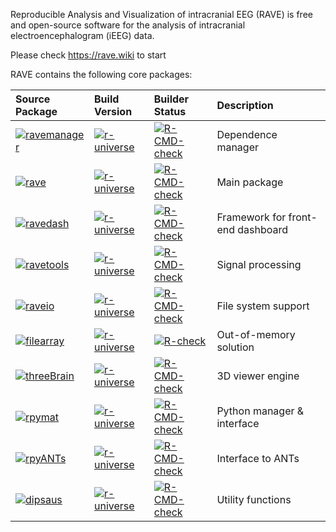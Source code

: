 Reproducible Analysis and Visualization of intracranial EEG (RAVE) is free and open-source software for the analysis of intracranial electroencephalogram (iEEG) data.

Please check https://rave.wiki to start

RAVE contains the following core packages:

|Source Package|Build Version|Builder Status|Description|
|:--|:--|:--|:--|
|[![ravemanager](https://img.shields.io/github/r-package/v/dipterix/ravemanager/master?logo=github&style=flat-square&color=white&label=ravemanager)](https://github.com/dipterix/ravemanager)|[![r-universe](https://rave-ieeg.r-universe.dev/badges/ravemanager?color=blue&style=classic)](https://rave-ieeg.r-universe.dev/ravemanager)|[![R-CMD-check](https://github.com/dipterix/ravemanager/actions/workflows/R-CMD-check.yaml/badge.svg)](https://github.com/dipterix/ravemanager/actions/workflows/R-CMD-check.yaml)|Dependence manager|
|[![rave](https://img.shields.io/github/r-package/v/beauchamplab/rave/master?logo=github&style=flat-square&color=white&label=rave)](https://github.com/beauchamplab/rave)|[![r-universe](https://rave-ieeg.r-universe.dev/badges/rave?color=blue&style=classic)](https://rave-ieeg.r-universe.dev/rave)|[![R-CMD-check](https://github.com/beauchamplab/rave/workflows/R-CMD-check/badge.svg)](https://github.com/beauchamplab/rave/actions)|Main package|
|[![ravedash](https://img.shields.io/github/r-package/v/dipterix/ravedash/master?logo=github&style=flat-square&color=white&label=ravedash)](https://github.com/dipterix/ravedash)|[![r-universe](https://rave-ieeg.r-universe.dev/badges/ravedash?color=blue&style=classic)](https://rave-ieeg.r-universe.dev/ravedash)|[![R-CMD-check](https://github.com/dipterix/ravedash/actions/workflows/R-CMD-check.yaml/badge.svg)](https://github.com/dipterix/ravedash/actions/workflows/R-CMD-check.yaml)|Framework for front-end dashboard|
|[![ravetools](https://img.shields.io/github/r-package/v/dipterix/ravetools/master?logo=github&style=flat-square&color=white&label=ravetools)](https://github.com/dipterix/ravetools)|[![r-universe](https://rave-ieeg.r-universe.dev/badges/ravetools?color=blue&style=classic)](https://rave-ieeg.r-universe.dev/ravetools)|[![R-CMD-check](https://github.com/dipterix/ravetools/workflows/R-CMD-check/badge.svg)](https://github.com/dipterix/ravetools/actions)|Signal processing|
|[![raveio](https://img.shields.io/github/r-package/v/beauchamplab/raveio/nightly-dev?logo=github&style=flat-square&color=white&label=raveio)](https://github.com/beauchamplab/raveio)|[![r-universe](https://rave-ieeg.r-universe.dev/badges/raveio?color=blue&style=classic)](https://rave-ieeg.r-universe.dev/raveio)|[![R-CMD-check](https://github.com/beauchamplab/raveio/actions/workflows/R-CMD-check.yaml/badge.svg)](https://github.com/beauchamplab/raveio/actions/workflows/R-CMD-check.yaml)|File system support|
|[![filearray](https://img.shields.io/github/r-package/v/dipterix/filearray/master?logo=github&style=flat-square&color=white&label=filearray)](https://github.com/dipterix/filearray)|[![r-universe](https://rave-ieeg.r-universe.dev/badges/filearray?color=blue&style=classic)](https://rave-ieeg.r-universe.dev/filearray)|[![R-check](https://github.com/dipterix/filearray/workflows/R-CMD-check/badge.svg)](https://github.com/dipterix/filearray/actions)|Out-of-memory solution|
|[![threeBrain](https://img.shields.io/github/r-package/v/dipterix/threeBrain/nightly-dev?logo=github&style=flat-square&color=white&label=threeBrain)](https://github.com/dipterix/threeBrain)|[![r-universe](https://rave-ieeg.r-universe.dev/badges/threeBrain?color=blue&style=classic)](https://rave-ieeg.r-universe.dev/threeBrain)|[![R-CMD-check](https://github.com/dipterix/threeBrain/actions/workflows/R-CMD-check.yaml/badge.svg)](https://github.com/dipterix/threeBrain/actions/workflows/R-CMD-check.yaml)|3D viewer engine|
|[![rpymat](https://img.shields.io/github/r-package/v/dipterix/rpymat/master?logo=github&style=flat-square&color=white&label=rpymat)](https://github.com/dipterix/rpymat)|[![r-universe](https://rave-ieeg.r-universe.dev/badges/rpymat?color=blue&style=classic)](https://rave-ieeg.r-universe.dev/rpymat)|[![R-CMD-check](https://github.com/dipterix/rpymat/workflows/R-CMD-check/badge.svg)](https://github.com/dipterix/rpymat/actions)|Python manager & interface|
|[![rpyANTs](https://img.shields.io/github/r-package/v/dipterix/rpyANTs/master?logo=github&style=flat-square&color=white&label=rpyANTs)](https://github.com/dipterix/rpyANTs)|[![r-universe](https://rave-ieeg.r-universe.dev/badges/rpyANTs?color=blue&style=classic)](https://rave-ieeg.r-universe.dev/rpyANTs)|[![R-CMD-check](https://github.com/dipterix/rpyANTs/workflows/R-CMD-check/badge.svg)](https://github.com/dipterix/rpyANTs/actions)|Interface to ANTs|
|[![dipsaus](https://img.shields.io/github/r-package/v/dipterix/dipsaus/master?logo=github&style=flat-square&color=white&label=dipsaus)](https://github.com/dipterix/dipsaus)|[![r-universe](https://rave-ieeg.r-universe.dev/badges/dipsaus?color=blue&style=classic)](https://rave-ieeg.r-universe.dev/dipsaus)|[![R-CMD-check](https://github.com/dipterix/dipsaus/actions/workflows/R-CMD-check.yaml/badge.svg)](https://github.com/dipterix/dipsaus/actions/workflows/R-CMD-check.yaml)|Utility functions|


